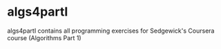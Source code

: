 algs4partI
==========

algs4partI contains all programming exercises for Sedgewick's Coursera course (Algorithms Part 1)
